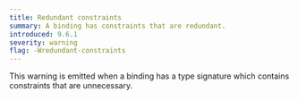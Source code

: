 ```yaml
---
title: Redundant constraints
summary: A binding has constraints that are redundant.
introduced: 9.6.1
severity: warning
flag: -Wredundant-constraints
---
```


This warning is emitted when a binding has a type signature which contains
constraints that are unnecessary.
